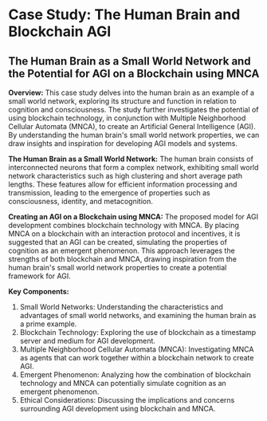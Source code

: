 # Case Study: The Human Brain and Blockchain AGI

## The Human Brain as a Small World Network and the Potential for AGI on a Blockchain using MNCA



**Overview:** This case study delves into the human brain as an example of a small world network, exploring its structure and function in relation to cognition and consciousness. The study further investigates the potential of using blockchain technology, in conjunction with Multiple Neighborhood Cellular Automata (MNCA), to create an Artificial General Intelligence (AGI). By understanding the human brain's small world network properties, we can draw insights and inspiration for developing AGI models and systems.

**The Human Brain as a Small World Network:** The human brain consists of interconnected neurons that form a complex network, exhibiting small world network characteristics such as high clustering and short average path lengths. These features allow for efficient information processing and transmission, leading to the emergence of properties such as consciousness, identity, and metacognition.

**Creating an AGI on a Blockchain using MNCA:** The proposed model for AGI development combines blockchain technology with MNCA. By placing MNCA on a blockchain with an interaction protocol and incentives, it is suggested that an AGI can be created, simulating the properties of cognition as an emergent phenomenon. This approach leverages the strengths of both blockchain and MNCA, drawing inspiration from the human brain's small world network properties to create a potential framework for AGI.

**Key Components:**

1. Small World Networks: Understanding the characteristics and advantages of small world networks, and examining the human brain as a prime example.
2. Blockchain Technology: Exploring the use of blockchain as a timestamp server and medium for AGI development.
3. Multiple Neighborhood Cellular Automata (MNCA): Investigating MNCA as agents that can work together within a blockchain network to create AGI.
4. Emergent Phenomenon: Analyzing how the combination of blockchain technology and MNCA can potentially simulate cognition as an emergent phenomenon.
5. Ethical Considerations: Discussing the implications and concerns surrounding AGI development using blockchain and MNCA.
